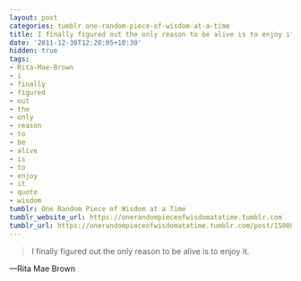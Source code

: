 ```yaml
---
layout: post
categories: tumblr one-random-piece-of-wisdom-at-a-time
title: I finally figured out the only reason to be alive is to enjoy it.
date: '2011-12-30T12:20:05+10:30'
hidden: true
tags:
- Rita-Mae-Brown
- i
- finally
- figured
- out
- the
- only
- reason
- to
- be
- alive
- is
- to
- enjoy
- it
- quote
- wisdom
tumblr: One Random Piece of Wisdom at a Time
tumblr_website_url: https://onerandompieceofwisdomatatime.tumblr.com
tumblr_url: https://onerandompieceofwisdomatatime.tumblr.com/post/15000137916/i-finally-figured-out-the-only-reason-to-be-alive
---
```

> I finally figured out the only reason to be alive is to enjoy it.

—Rita Mae Brown
